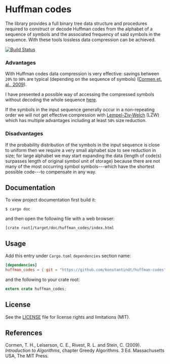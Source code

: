 # Huffman codes

The library provides a full binary tree data structure and procedures required to construct or decode Huffman codes from the alphabet of a sequence of symbols and the associated frequency of said symbols in the sequence. With these tools lossless data compression can be achieved.

[![Build Status](https://travis-ci.org/konstantindt/huffman-codes.svg?branch=master)](https://travis-ci.org/konstantindt/huffman_codes)

### Advantages

With Huffman codes data compression is very effective: savings between `20%` to `90%` are typical (depending on the sequence of symbols) ([Cormen et. al., 2009](#references)).

I have presented a possible way of accessing the compressed symbols without decoding the whole sequence [here](https://gist.github.com/konstantindt/1cdd564ca6b286389a8a874dc642f1a6).

If the symbols in the input sequence generally occur in a non-repeating order we will not get effective compression with [Lempel-Ziv-Welch](http://cs.indstate.edu/~ngandepalli/Abstract.pdf) (LZW) which has multiple advantages including at least `50%` size reduction.

### Disadvantages

If the probability distribution of the symbols in the input sequence is close to uniform then we require a very small alphabet size to see reduction in size; for large alphabet we may start expanding the data (length of code(s) surpasses length of original symbol unit of storage) because there are not many of the most occurring symbol symbols---which have the shortest possible code---to compensate in any way.

## Documentation

To view project documentation first build it:

```
$ cargo doc
```

and then open the following file with a web browser:

```
[crate root]/target/doc/huffman_codes/index.html
```

## Usage

Add this entry under `Cargo.toml` `dependencies` section name:

```toml
[dependencies]
huffman_codes = { git = "https://github.com/konstantindt/huffman-codes" }
```

and the following to your crate root:

```rust
extern crate huffman_codes;
```

## License

See the [LICENSE](LICENSE.md) file for license rights and limitations (MIT).

## References

Cormen, T. H., Leiserson, C. E., Rivest, R. L. and Stein, C. (2009). _Introduction to Algorithms_, chapter Greedy Algorithms. 3 Ed. Massachusetts USA, The MIT Press.
